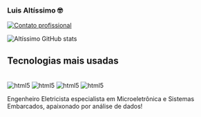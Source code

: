 
### Luis Altíssimo 🤓

[![Contato profissional](https://img.shields.io/badge/LinkedIn-0077B5?style=for-the-badge&logo=linkedin&logoColor=white)](https://www.linkedin.com/in/luis-alt%C3%ADssimo-83702ab3/)

![Altíssimo GitHub stats](https://github-readme-stats.vercel.app/api?username=LuisAltissimo&show_icons=true&theme=gruvbox)

## Tecnologias mais usadas

<div style="display: inline_block"><br/>
<img align="center" alt="html5" src="https://img.shields.io/badge/Python-3776AB?style=for-the-badge&logo=python&logoColor=white" />
<img align="center" alt="html5" src="https://img.shields.io/badge/JavaScript-323330?style=for-the-badge&logo=javascript&logoColor=F7DF1E" />
<img align="center" alt="html5" src="https://img.shields.io/badge/Node.js-43853D?style=for-the-badge&logo=node.js&logoColor=white" />
<img align="center" alt="html5" src="https://img.shields.io/badge/C-00599C?style=for-the-badge&logo=c&logoColor=white" />
</div>

Engenheiro Eletricista especialista em Microeletrônica e Sistemas Embarcados, apaixonado por análise de dados!
